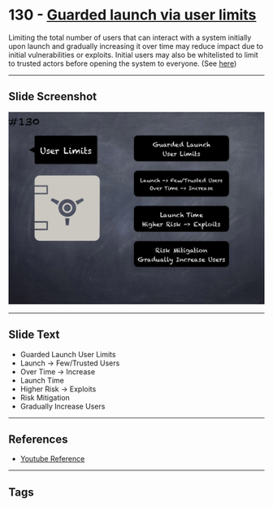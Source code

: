 # 130 - [Guarded launch via user limits](Guarded%20launch%20via%20user%20limits.md)
Limiting the total number of users that can interact with a system initially upon launch and gradually increasing it over time may reduce impact due to initial vulnerabilities or exploits. Initial users may also be whitelisted to limit to trusted actors before opening the system to everyone. (See [here](https://medium.com/electric-capital/derisking-defi-guarded-launches-2600ce730e0a))
___
## Slide Screenshot
![0130.png](../../images/5.%20Pitfalls%20and%20Best%20Practices%20201/130.png)
___
## Slide Text
- Guarded Launch User Limits
- Launch -> Few/Trusted Users
- Over Time -> Increase
- Launch Time
- Higher Risk -> Exploits
- Risk Mitigation
- Gradually Increase Users
___
## References
- [Youtube Reference](https://youtu.be/HqHo1jKUnmU?t=706)
___
## Tags